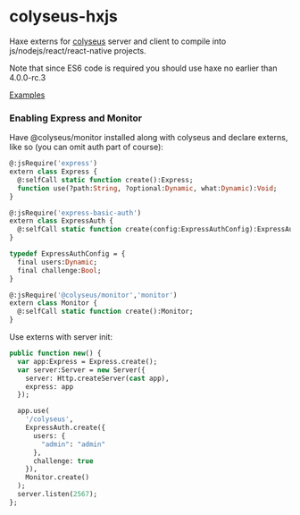 # colyseus-hxjs

Haxe externs for [colyseus](https://colyseus.io/) server and client to compile into js/nodejs/react/react-native projects.

Note that since ES6 code is required you should use haxe no earlier than 4.0.0-rc.3

[Examples](https://github.com/serjek/colyseus-hxjs-examples)

### Enabling Express and Monitor

Have @colyseus/monitor installed along with colyseus and declare externs, like so (you can omit auth part of course):
```haxe
@:jsRequire('express')
extern class Express {
  @:selfCall static function create():Express;
  function use(?path:String, ?optional:Dynamic, what:Dynamic):Void;
}

@:jsRequire('express-basic-auth')
extern class ExpressAuth {
  @:selfCall static function create(config:ExpressAuthConfig):ExpressAuth;
}

typedef ExpressAuthConfig = {
  final users:Dynamic;
  final challenge:Bool;
}

@:jsRequire('@colyseus/monitor','monitor')
extern class Monitor {
  @:selfCall static function create():Monitor;
}
```

Use externs with server init:
```haxe
public function new() {
  var app:Express = Express.create();
  var server:Server = new Server({
    server: Http.createServer(cast app),
    express: app
  });

  app.use(
    '/colyseus', 
    ExpressAuth.create({
      users: {
        "admin": "admin"
      },
      challenge: true
    }),
    Monitor.create()
  );
  server.listen(2567);
};
```
